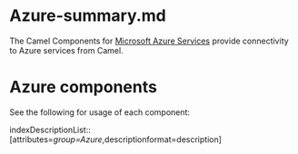 # Azure-summary.md

The Camel Components for [Microsoft Azure
Services](https://azure.microsoft.com/) provide connectivity to Azure
services from Camel.

# Azure components

See the following for usage of each component:

indexDescriptionList::\[attributes=*group=Azure*,descriptionformat=description\]
